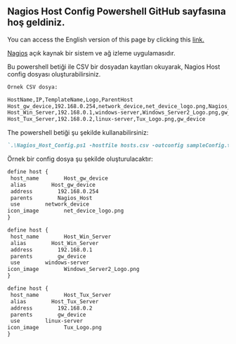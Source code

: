 ## Nagios Host Config Powershell GitHub sayfasına hoş geldiniz.

You can access the English version of this page by clicking this [link.](https://github.com/HCaglar/NagiosHostConfigPowerShell/blob/master/README.md)

[Nagios](https://www.nagios.org) açık kaynak bir sistem ve ağ izleme uygulamasıdır.

Bu powershell betiği ile CSV bir dosyadan kayıtları okuyarak, Nagios Host config dosyası oluşturabilirsiniz.


```markdown
Örnek CSV dosya:

HostName,IP,TemplateName,Logo,ParentHost
Host_gw_device,192.168.0.254,network_device,net_device_logo.png,Nagios_Host
Host_Win_Server,192.168.0.1,windows-server,Windows_Server2_Logo.png,gw_device
Host_Tux_Server,192.168.0.2,linux-server,Tux_Logo.png,gw_device

```

The powershell betiği şu şekilde kullanabilirsiniz:

```markdown
`.\Nagios_Host_Config.ps1 -hostfile hosts.csv -outconfig sampleConfig.txt`
```

Örnek bir config dosya şu şekilde oluşturulacaktır:

```markdown
define host {
 host_name        Host_gw_device
 alias        Host_gw_device
 address        192.168.0.254
 parents        Nagios_Host
 use        network_device
icon_image        net_device_logo.png
}

define host {
 host_name        Host_Win_Server
 alias        Host_Win_Server
 address        192.168.0.1
 parents        gw_device
 use        windows-server
icon_image        Windows_Server2_Logo.png
}

define host {
 host_name        Host_Tux_Server
 alias        Host_Tux_Server
 address        192.168.0.2
 parents        gw_device
 use        linux-server
icon_image        Tux_Logo.png
}
```
